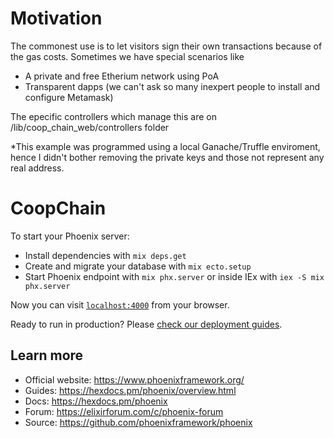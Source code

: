 # Motivation

The commonest use is to let visitors sign their own transactions because of the gas costs. Sometimes we have special scenarios like
  * A private and free Etherium network using PoA
  * Transparent dapps (we can't ask so many inexpert people to install and configure Metamask)

The epecific controllers which manage this are on /lib/coop_chain_web/controllers folder

*This example was programmed using a local Ganache/Truffle enviroment, hence I didn't bother removing the private keys and those not represent any real address.

# CoopChain

To start your Phoenix server:

  * Install dependencies with `mix deps.get`
  * Create and migrate your database with `mix ecto.setup`
  * Start Phoenix endpoint with `mix phx.server` or inside IEx with `iex -S mix phx.server`

Now you can visit [`localhost:4000`](http://localhost:4000) from your browser.

Ready to run in production? Please [check our deployment guides](https://hexdocs.pm/phoenix/deployment.html).

## Learn more

  * Official website: https://www.phoenixframework.org/
  * Guides: https://hexdocs.pm/phoenix/overview.html
  * Docs: https://hexdocs.pm/phoenix
  * Forum: https://elixirforum.com/c/phoenix-forum
  * Source: https://github.com/phoenixframework/phoenix
